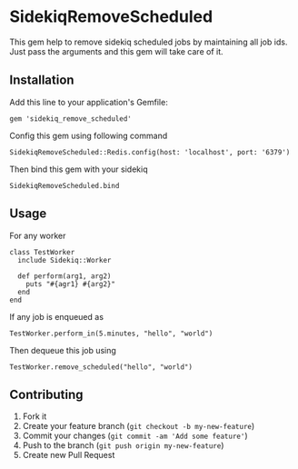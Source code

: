 # SidekiqRemoveScheduled

This gem help to remove sidekiq scheduled jobs by maintaining all job ids. Just pass the arguments and this gem will take care of it.


## Installation

Add this line to your application's Gemfile:

    gem 'sidekiq_remove_scheduled'

Config this gem using following command

    SidekiqRemoveScheduled::Redis.config(host: 'localhost', port: '6379')

Then bind this gem with your sidekiq

    SidekiqRemoveScheduled.bind


## Usage

For any worker

    class TestWorker
      include Sidekiq::Worker

      def perform(arg1, arg2)
        puts "#{agr1} #{arg2}"
      end
    end

If any job is enqueued as

    TestWorker.perform_in(5.minutes, "hello", "world")

Then dequeue this job using

    TestWorker.remove_scheduled("hello", "world")


## Contributing

1. Fork it
2. Create your feature branch (`git checkout -b my-new-feature`)
3. Commit your changes (`git commit -am 'Add some feature'`)
4. Push to the branch (`git push origin my-new-feature`)
5. Create new Pull Request
